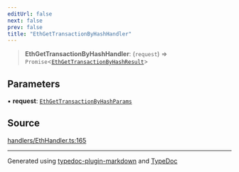 ```yaml
---
editUrl: false
next: false
prev: false
title: "EthGetTransactionByHashHandler"
---
```


> **EthGetTransactionByHashHandler**: (`request`) => `Promise`\<[`EthGetTransactionByHashResult`](/generated/type-aliases/ethgettransactionbyhashresult/)\>

## Parameters

▪ **request**: [`EthGetTransactionByHashParams`](/generated/type-aliases/ethgettransactionbyhashparams/)

## Source

[handlers/EthHandler.ts:165](https://github.com/evmts/tevm-monorepo/blob/main/vm/api/src/handlers/EthHandler.ts#L165)

***
Generated using [typedoc-plugin-markdown](https://www.npmjs.com/package/typedoc-plugin-markdown) and [TypeDoc](https://typedoc.org/)
